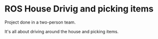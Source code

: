 # ROS House Drivig and picking items

Project done in a two-person team.

It's all about driving around the house and picking items.
